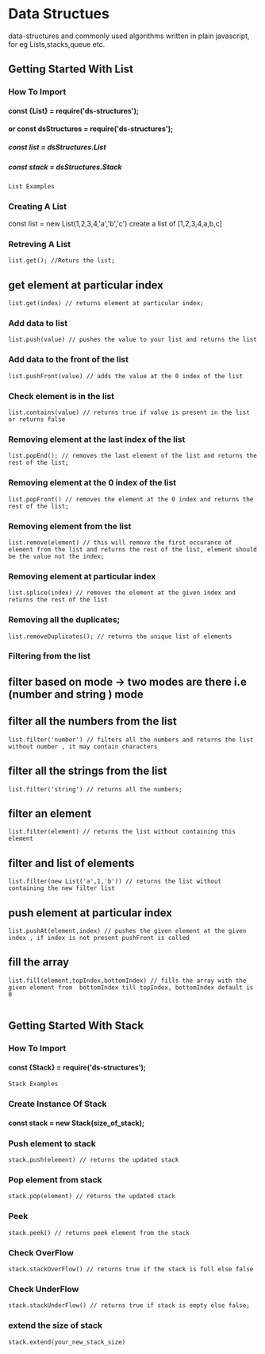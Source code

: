 # Data Structues

data-structures and commonly used algorithms written in plain javascript, for eg Lists,stacks,queue etc.
## Getting Started With List
### How To Import
#### const {List} = require('ds-structures');
#### or const dsStructures = require('ds-structures');
##### const list = dsStructures.List
##### const stack = dsStructures.Stack

```
List Examples
```
### Creating A List
const list = new List(1,2,3,4,'a','b','c')
	create a list of [1,2,3,4,a,b,c]

### Retreving A List
	list.get(); //Returs the list;

## get element at particular index
	list.get(index) // returns element at particular index;

### Add data to list
	list.push(value) // pushes the value to your list and returns the list

### Add data to the front of the list
	list.pushFront(value) // adds the value at the 0 index of the list

### Check element is in the list
	list.contains(value) // returns true if value is present in the list or returns false

### Removing element at the last index of the list
	list.popEnd(); // removes the last element of the list and returns the rest of the list;

### Removing element at the 0 index of the list
	list.popFront() // removes the element at the 0 index and returns the rest of the list;

### Removing element from the list
	list.remove(element) // this will remove the first occurance of  element from the list and returns the rest of the list, element should be the value not the index;

### Removing element at particular index
	list.splice(index) // removes the element at the given index and returns the rest of the list

### Removing all the duplicates;
	list.removeDuplicates(); // returns the unique list of elements 

### Filtering from the list

## filter based on mode -> two modes are there i.e (number and string ) mode

## filter all the numbers from the list 
	list.filter('number') // filters all the numbers and returns the list without number , it may contain characters 

## filter all the strings from the list
	list.filter('string') // returns all the numbers;

## filter an element
	list.filter(element) // returns the list without containing this element

## filter and list of elements
	list.filter(new List('a',1,'b')) // returns the list without containing the new filter list

## push element at particular index
	list.pushAt(element,index) // pushes the given element at the given index , if index is not present pushFront is called

## fill the array
	list.fill(element,topIndex,bottomIndex) // fills the array with the given element from  bottomIndex till topIndex, bottomIndex default is 0
	
```
```

## Getting Started With Stack
### How To Import
#### const {Stack} = require('ds-structures');

```
Stack Examples
```
### Create Instance Of Stack
#### const stack = new Stack(size_of_stack);

### Push element to stack
	stack.push(element) // returns the updated stack 

### Pop element from stack
	stack.pop(element) // returns the updated stack

### Peek 
	stack.peek() // returns peek element from the stack

### Check OverFlow
	stack.stackOverFlow() // returns true if the stack is full else false

### Check UnderFlow
	stack.stackUnderFlow() // returns true if stack is empty else false;

### extend the size of stack
	stack.extend(your_new_stack_size)
```

